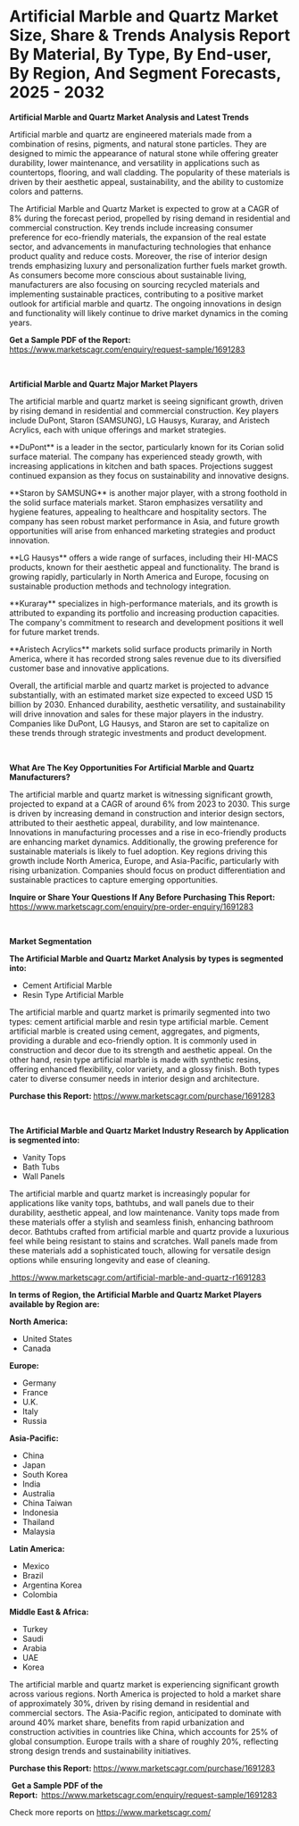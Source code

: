 <p><h1>Artificial Marble and Quartz Market Size, Share & Trends Analysis Report By Material, By Type, By End-user, By Region, And Segment Forecasts, 2025 - 2032</h1></p><p><strong>Artificial Marble and Quartz Market Analysis and Latest Trends</strong></p>
<p><p>Artificial marble and quartz are engineered materials made from a combination of resins, pigments, and natural stone particles. They are designed to mimic the appearance of natural stone while offering greater durability, lower maintenance, and versatility in applications such as countertops, flooring, and wall cladding. The popularity of these materials is driven by their aesthetic appeal, sustainability, and the ability to customize colors and patterns.</p><p>The Artificial Marble and Quartz Market is expected to grow at a CAGR of 8% during the forecast period, propelled by rising demand in residential and commercial construction. Key trends include increasing consumer preference for eco-friendly materials, the expansion of the real estate sector, and advancements in manufacturing technologies that enhance product quality and reduce costs. Moreover, the rise of interior design trends emphasizing luxury and personalization further fuels market growth. As consumers become more conscious about sustainable living, manufacturers are also focusing on sourcing recycled materials and implementing sustainable practices, contributing to a positive market outlook for artificial marble and quartz. The ongoing innovations in design and functionality will likely continue to drive market dynamics in the coming years.</p></p>
<p><strong>Get a Sample PDF of the Report:&nbsp;</strong> <a href="https://www.marketscagr.com/enquiry/request-sample/1691283?utm_campaign=2634&utm_medium=2&utm_source=Github&utm_content=ia&utm_term=26032025&utm_id=artificial-marble-and-quartz">https://www.marketscagr.com/enquiry/request-sample/1691283</a></p>
<p>&nbsp;</p>
<p><strong>Artificial Marble and Quartz Major Market Players</strong></p>
<p><p>The artificial marble and quartz market is seeing significant growth, driven by rising demand in residential and commercial construction. Key players include DuPont, Staron (SAMSUNG), LG Hausys, Kuraray, and Aristech Acrylics, each with unique offerings and market strategies.</p><p>**DuPont** is a leader in the sector, particularly known for its Corian solid surface material. The company has experienced steady growth, with increasing applications in kitchen and bath spaces. Projections suggest continued expansion as they focus on sustainability and innovative designs.</p><p>**Staron by SAMSUNG** is another major player, with a strong foothold in the solid surface materials market. Staron emphasizes versatility and hygiene features, appealing to healthcare and hospitality sectors. The company has seen robust market performance in Asia, and future growth opportunities will arise from enhanced marketing strategies and product innovation.</p><p>**LG Hausys** offers a wide range of surfaces, including their HI-MACS products, known for their aesthetic appeal and functionality. The brand is growing rapidly, particularly in North America and Europe, focusing on sustainable production methods and technology integration.</p><p>**Kuraray** specializes in high-performance materials, and its growth is attributed to expanding its portfolio and increasing production capacities. The company's commitment to research and development positions it well for future market trends.</p><p>**Aristech Acrylics** markets solid surface products primarily in North America, where it has recorded strong sales revenue due to its diversified customer base and innovative applications. </p><p>Overall, the artificial marble and quartz market is projected to advance substantially, with an estimated market size expected to exceed USD 15 billion by 2030. Enhanced durability, aesthetic versatility, and sustainability will drive innovation and sales for these major players in the industry. Companies like DuPont, LG Hausys, and Staron are set to capitalize on these trends through strategic investments and product development.</p></p>
<p>&nbsp;</p>
<p><strong>What Are The Key Opportunities For Artificial Marble and Quartz Manufacturers?</strong></p>
<p><p>The artificial marble and quartz market is witnessing significant growth, projected to expand at a CAGR of around 6% from 2023 to 2030. This surge is driven by increasing demand in construction and interior design sectors, attributed to their aesthetic appeal, durability, and low maintenance. Innovations in manufacturing processes and a rise in eco-friendly products are enhancing market dynamics. Additionally, the growing preference for sustainable materials is likely to fuel adoption. Key regions driving this growth include North America, Europe, and Asia-Pacific, particularly with rising urbanization. Companies should focus on product differentiation and sustainable practices to capture emerging opportunities.</p></p>
<p><strong>Inquire or Share Your Questions If Any Before Purchasing This Report:</strong> <a href="https://www.marketscagr.com/enquiry/pre-order-enquiry/1691283?utm_campaign=2634&utm_medium=2&utm_source=Github&utm_content=ia&utm_term=26032025&utm_id=artificial-marble-and-quartz">https://www.marketscagr.com/enquiry/pre-order-enquiry/1691283</a></p>
<p>&nbsp;</p>
<p><strong>Market Segmentation</strong></p>
<p><strong>The Artificial Marble and Quartz Market Analysis by types is segmented into:</strong></p>
<p><ul><li>Cement Artificial Marble</li><li>Resin Type Artificial Marble</li></ul></p>
<p><p>The artificial marble and quartz market is primarily segmented into two types: cement artificial marble and resin type artificial marble. Cement artificial marble is created using cement, aggregates, and pigments, providing a durable and eco-friendly option. It is commonly used in construction and decor due to its strength and aesthetic appeal. On the other hand, resin type artificial marble is made with synthetic resins, offering enhanced flexibility, color variety, and a glossy finish. Both types cater to diverse consumer needs in interior design and architecture.</p></p>
<p><strong>Purchase this Report:&nbsp;</strong><a href="https://www.marketscagr.com/purchase/1691283?utm_campaign=2634&utm_medium=2&utm_source=Github&utm_content=ia&utm_term=26032025&utm_id=artificial-marble-and-quartz">https://www.marketscagr.com/purchase/1691283</a></p>
<p>&nbsp;</p>
<p><strong>The Artificial Marble and Quartz Market Industry Research by Application is segmented into:</strong></p>
<p><ul><li>Vanity Tops</li><li>Bath Tubs</li><li>Wall Panels</li></ul></p>
<p><p>The artificial marble and quartz market is increasingly popular for applications like vanity tops, bathtubs, and wall panels due to their durability, aesthetic appeal, and low maintenance. Vanity tops made from these materials offer a stylish and seamless finish, enhancing bathroom decor. Bathtubs crafted from artificial marble and quartz provide a luxurious feel while being resistant to stains and scratches. Wall panels made from these materials add a sophisticated touch, allowing for versatile design options while ensuring longevity and ease of cleaning.</p></p>
<p><a href="https://www.marketscagr.com/artificial-marble-and-quartz-r1691283?utm_campaign=2634&utm_medium=2&utm_source=Github&utm_content=ia&utm_term=26032025&utm_id=artificial-marble-and-quartz">&nbsp;https://www.marketscagr.com/artificial-marble-and-quartz-r1691283</a></p>
<p><strong>In terms of Region, the Artificial Marble and Quartz Market Players available by Region are:</strong></p>
<p>
    <p> <strong> North America: </strong>
        <ul>
            <li>United States</li>
            <li>Canada</li>
        </ul>
        </p> 
    <p> <strong> Europe: </strong>
        <ul>
            <li>Germany</li>
            <li>France</li>
            <li>U.K.</li>
            <li>Italy</li>
            <li>Russia</li>
        </ul>
        </p> 
    <p> <strong> Asia-Pacific: </strong>
        <ul>
            <li>China</li>
            <li>Japan</li>
            <li>South Korea</li>
            <li>India</li>
            <li>Australia</li>
            <li>China Taiwan</li>
            <li>Indonesia</li>
            <li>Thailand</li>
            <li>Malaysia</li>
        </ul>
        </p> 
    <p> <strong> Latin America: </strong>
        <ul>
            <li>Mexico</li>
            <li>Brazil</li>
            <li>Argentina Korea</li>
            <li>Colombia</li>
        </ul>
        </p> 
    <p> <strong> Middle East & Africa: </strong>
        <ul>
            <li>Turkey</li>
            <li>Saudi</li>
            <li>Arabia</li>
            <li>UAE</li>
            <li>Korea</li>
        </ul>
    </p>
    </p>
<p><p>The artificial marble and quartz market is experiencing significant growth across various regions. North America is projected to hold a market share of approximately 30%, driven by rising demand in residential and commercial sectors. The Asia-Pacific region, anticipated to dominate with around 40% market share, benefits from rapid urbanization and construction activities in countries like China, which accounts for 25% of global consumption. Europe trails with a share of roughly 20%, reflecting strong design trends and sustainability initiatives.</p></p>
<p><strong>Purchase this Report: </strong><a href="https://www.marketscagr.com/purchase/1691283?utm_campaign=2634&utm_medium=2&utm_source=Github&utm_content=ia&utm_term=26032025&utm_id=artificial-marble-and-quartz">https://www.marketscagr.com/purchase/1691283</a></p>
<p>&nbsp;<strong>Get a Sample PDF of the Report:&nbsp;&nbsp;</strong><a href="https://www.marketscagr.com/enquiry/request-sample/1691283?utm_campaign=2634&utm_medium=2&utm_source=Github&utm_content=ia&utm_term=26032025&utm_id=artificial-marble-and-quartz">https://www.marketscagr.com/enquiry/request-sample/1691283</a></p>
<p><strong></strong></p>
<p>Check more reports on <a href="https://www.marketscagr.com/?utm_campaign=2634&utm_medium=2&utm_source=Github&utm_content=ia&utm_term=26032025&utm_id=artificial-marble-and-quartz">https://www.marketscagr.com/</a></p>